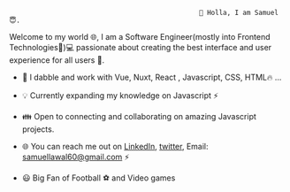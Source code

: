                                                     👋 Holla, I am Samuel 😇.
   
   Welcome to my world 🌐, I am a Software Engineer(mostly into Frontend Technologies🤭)💻 passionate about creating the best interface and user experience for all users 🌈.
    
   - 🚀 I dabble and work with Vue, Nuxt, React , Javascript, CSS, HTML🔥 ...
   
   - 💡 Currently expanding my knowledge on Javascript ⚡
   
   - 👪 Open to connecting and collaborating on amazing Javascript projects.
   
   - 🌐 You can reach me out on [LinkedIn](https://www.linkedin.com/in/samuellawal/), [twitter](https://mobile.twitter.com/t4__toyo), Email: samuellawal60@gmail.com ⚡
   
   - 😃 Big Fan of Football ⚽ and Video games
